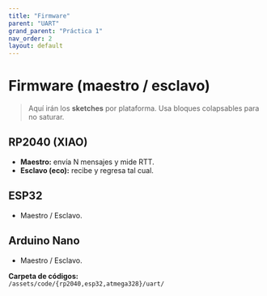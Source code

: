 ```yaml
---
title: "Firmware"
parent: "UART"
grand_parent: "Práctica 1"
nav_order: 2
layout: default
---
```


# Firmware (maestro / esclavo)

> Aquí irán los **sketches** por plataforma. Usa bloques colapsables para no saturar.

## RP2040 (XIAO)
- **Maestro:** envía N mensajes y mide RTT.
- **Esclavo (eco):** recibe y regresa tal cual.

## ESP32
- Maestro / Esclavo.

## Arduino Nano
- Maestro / Esclavo.

**Carpeta de códigos:**  
`/assets/code/{rp2040,esp32,atmega328}/uart/`
